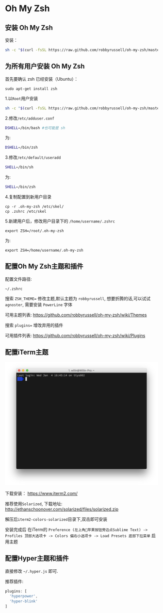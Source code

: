 # Oh My Zsh

## 安装 Oh My Zsh

安装：

```bash
sh -c "$(curl -fsSL https://raw.github.com/robbyrussell/oh-my-zsh/master/tools/install.sh)"
```

## 为所有用户安装 Oh My Zsh

首先要确认 zsh 已经安装（Ubuntu）：

```
sudo apt-get install zsh
```

1.以`Root`用户安装

```bash
sh -c "$(curl -fsSL https://raw.github.com/robbyrussell/oh-my-zsh/master/tools/install.sh)"
```

2.修改`/etc/adduser.conf`

```bash
DSHELL=/bin/bash #也可能是 sh
```

为:

```bash
DSHELL=/bin/zsh
```

3.修改`/etc/default/useradd`

```bash
SHELL=/bin/sh
```

为:

```bash
SHELL=/bin/zsh
```

4.复制配置到新用户目录

```
cp -r .oh-my-zsh /etc/skel/
cp .zshrc /etc/skel 
```

5.新建用户后，修改用户目录下的 `/home/username/.zshrc`

```
export ZSH=/root/.oh-my-zsh
```

为:

```
export ZSH=/home/username/.oh-my-zsh
```

## 配置Oh My Zsh主题和插件

配置文件路径:

```
~/.zshrc
```

搜索 `ZSH_THEME=` 修改主题,默认主题为 `robbyrussell`, 想要折腾的话,可以试试`agnoster`, 需要安装 `PowerLine` 字体

可用主题列表: <https://github.com/robbyrussell/oh-my-zsh/wiki/Themes>

搜索 `plugins=` 增改弃用的插件

可用插件列表: <https://github.com/robbyrussell/oh-my-zsh/wiki/Plugins>


## 配置iTerm主题

![iterm](/_static/basic/source/iterm.png)

下载安装： <https://www.iterm2.com/>

推荐使用`Solarized`, 下载地址: <http://ethanschoonover.com/solarized/files/solarized.zip>

解压后`iterm2-colors-solarized`目录下,双击即可安装

安装完成后 在iTerm的 `Preference (左上角苹果按钮旁边点Sublime Text) -> Profiles 顶部大选项卡 -> Colors 偏右小选项卡 -> Load Presets 底部下拉菜单` 启用主题

## 配置Hyper主题和插件

直接修改 `~/.hyper.js` 即可.

推荐插件:

```js
plugins: [
  'hyperpower',
  'hyper-blink'
]
```
